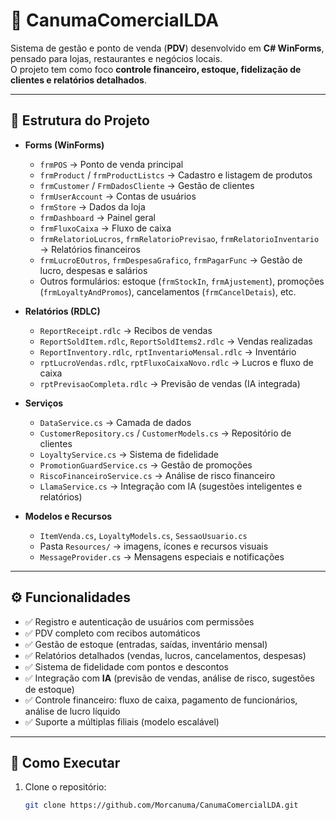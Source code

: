 # 🏪 CanumaComercialLDA

Sistema de gestão e ponto de venda (**PDV**) desenvolvido em **C# WinForms**, pensado para lojas, restaurantes e negócios locais.  
O projeto tem como foco **controle financeiro, estoque, fidelização de clientes e relatórios detalhados**.

---

## 📂 Estrutura do Projeto

- **Forms (WinForms)**
  - `frmPOS` → Ponto de venda principal
  - `frmProduct` / `frmProductListcs` → Cadastro e listagem de produtos
  - `frmCustomer` / `FrmDadosCliente` → Gestão de clientes
  - `frmUserAccount` → Contas de usuários
  - `frmStore` → Dados da loja
  - `frmDashboard` → Painel geral
  - `frmFluxoCaixa` → Fluxo de caixa
  - `frmRelatorioLucros`, `frmRelatorioPrevisao`, `frmRelatorioInventario` → Relatórios financeiros
  - `frmLucroEOutros`, `frmDespesaGrafico`, `frmPagarFunc` → Gestão de lucro, despesas e salários
  - Outros formulários: estoque (`frmStockIn`, `frmAjustement`), promoções (`frmLoyaltyAndPromos`), cancelamentos (`frmCancelDetais`), etc.

- **Relatórios (RDLC)**
  - `ReportReceipt.rdlc` → Recibos de vendas
  - `ReportSoldItem.rdlc`, `ReportSoldItems2.rdlc` → Vendas realizadas
  - `ReportInventory.rdlc`, `rptInventarioMensal.rdlc` → Inventário
  - `rptLucroVendas.rdlc`, `rptFluxoCaixaNovo.rdlc` → Lucros e fluxo de caixa
  - `rptPrevisaoCompleta.rdlc` → Previsão de vendas (IA integrada)

- **Serviços**
  - `DataService.cs` → Camada de dados
  - `CustomerRepository.cs` / `CustomerModels.cs` → Repositório de clientes
  - `LoyaltyService.cs` → Sistema de fidelidade
  - `PromotionGuardService.cs` → Gestão de promoções
  - `RiscoFinanceiroService.cs` → Análise de risco financeiro
  - `LlamaService.cs` → Integração com IA (sugestões inteligentes e relatórios)

- **Modelos e Recursos**
  - `ItemVenda.cs`, `LoyaltyModels.cs`, `SessaoUsuario.cs`
  - Pasta `Resources/` → imagens, ícones e recursos visuais
  - `MessageProvider.cs` → Mensagens especiais e notificações

---

## ⚙️ Funcionalidades

- ✅ Registro e autenticação de usuários com permissões
- ✅ PDV completo com recibos automáticos
- ✅ Gestão de estoque (entradas, saídas, inventário mensal)
- ✅ Relatórios detalhados (vendas, lucros, cancelamentos, despesas)
- ✅ Sistema de fidelidade com pontos e descontos
- ✅ Integração com **IA** (previsão de vendas, análise de risco, sugestões de estoque)
- ✅ Controle financeiro: fluxo de caixa, pagamento de funcionários, análise de lucro líquido
- ✅ Suporte a múltiplas filiais (modelo escalável)

---

## 🚀 Como Executar

1. Clone o repositório:
   ```bash
   git clone https://github.com/Morcanuma/CanumaComercialLDA.git
